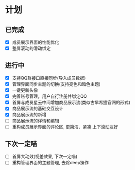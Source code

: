 # 计划
## 已完成
- [x] 成员展示界面的性能优化
- [x] 整屏滚动的滑动绑定

## 进行中
- [x] 支持QQ群接口直接同步(导入成员数据)
- [x] 管理界面同步主题的切换(支持亮色和暗色主题)
- [x] 一键更新头像
- [x] 完善账号管理，用户自行注册并绑定QQ
- [x] 首屏与成员星云中间增加商品展示流(类似古早希捷官网的形式)
- [x] 商品展示流的基础交互设计
- [x] 商品展示流的新增
- [ ] 商品展示流的详情和编辑
- [ ] 重构成员展示界面的评论区, 更简洁、紧凑 上下滚动友好

## 下次一定喵
- [ ] 首屏大动效(视差效果, 下次一定喵)
- [ ] 重构管理界面的主题管理, 去除deep操作
